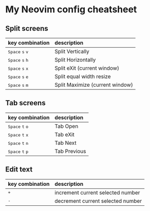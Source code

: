 # My Neovim config cheatsheet

## Split screens

| key combination | description 
| --------------- | :-----------
| <kbd>Space</kbd> <kbd>s</kbd> <kbd>v</kbd>| Split Vertically
| <kbd>Space</kbd> <kbd>s</kbd> <kbd>h</kbd>| Split Horizontally
| <kbd>Space</kbd> <kbd>s</kbd> <kbd>x</kbd>| Split eXit (current window)
| <kbd>Space</kbd> <kbd>s</kbd> <kbd>e</kbd>| Split equal width resize
| <kbd>Space</kbd> <kbd>s</kbd> <kbd>m</kbd>| Split Maximize (current window)

## Tab screens

| key combination | description 
| --------------- | :-----------
| <kbd>Space</kbd> <kbd>t</kbd> <kbd>o</kbd>| Tab Open
| <kbd>Space</kbd> <kbd>t</kbd> <kbd>x</kbd>| Tab eXit
| <kbd>Space</kbd> <kbd>t</kbd> <kbd>n</kbd>| Tab Next
| <kbd>Space</kbd> <kbd>t</kbd> <kbd>p</kbd>| Tab Previous


## Edit text

| key combination | description 
| --------------- | :-----------
| <kbd>+</kbd>| increment current selected number
| <kbd>-</kbd>| decrement current selected number